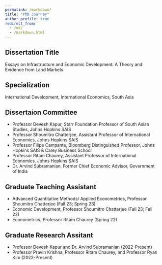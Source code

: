 ```yaml
---
permalink: /markdown/
title: "PhD Journey"
author_profile: true
redirect_from: 
  - /md/
  - /markdown.html
---
```


## Dissertation Title

Essays on Infrastructure and Economic Development: A Theory and Evidence from Land Markets

## Specialization

International Development, International Economics, South Asia

## Dissertaion Committee
* Professor Devesh Kapur, Starr Foundation Professor of South Asian Studies, Johns Hopkins SAIS
* Professor Shoumitro Chatterjee, Assistant Professor of International Economics, Johns Hopkins SAIS
* Professor Filipe Campante, Bloomberg Distinguished Professor, Johns Hopkins SAIS & Carey Business School
* Professor Ritam Chaurey, Assistant Professor of International Economics, Johns Hopkins SAIS
* Dr. Arvind Subramanian, Former Chief Economic Advisor, Government of India 

## Graduate Teaching Assistant
* Advanced Quantitative Methods/ Applied Econometrics, Professor Shoumitro Chatterjee (Fall 23; Spring 23)
* Economic Development, Professor Shoumitro Chatterjee (Fall 23; Fall 22)
* Econometrics, Professor Ritam Chaurey (Spring 22)

## Graduate Research Assitant
* Professor Devesh Kapur and Dr. Arvind Subramanian (2022-Present)
* Professor Pravin Krishna, Professor Ritam Chaurey, and Professor Ryan Kim (2022-Present)
